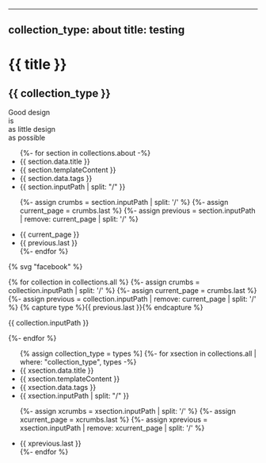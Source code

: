  ---
 collection_type: about
 title: testing
 ---
 
 # {{ title }}
 
 ## {{ collection_type }}
 
 <div class="justify-center items-center">
    <div>
      <span class="text-change">Good design</span><br/>
      <span class="change">is<br/>as little design<br/>as possible</span><br/>
      <span x-data="{message:'🤖 Hello World 🤓'}" x-text="message"></span>
    </div>
  </div>
  
<ul>
  {%- for section in collections.about -%}
  <li>{{ section.data.title }}</li>
  <li>{{ section.templateContent }}</li>
  <li>{{ section.data.tags }}</li>
  <li>{{ section.inputPath | split: "/" }}</li>

  {%- assign crumbs = section.inputPath | split: '/' %}
  {%- assign current_page = crumbs.last %}
  {%- assign previous = section.inputPath | remove: current_page | split: '/' %}
  <li>{{ current_page }}</li>
  <li>{{ previous.last }}</li>
  {%- endfor %}
</ul>


{% svg "facebook" %}

{% for collection in collections.all %}
{%- assign crumbs = collection.inputPath | split: '/' %}
  {%- assign current_page = crumbs.last %}
  {%- assign previous = collection.inputPath | remove: current_page | split: '/' %}
  {% capture type %}{{ previous.last }}{% endcapture %}
<p>{{ collection.inputPath }}</p>
{%- endfor %}


<ul>
  {% assign collection_type = types %]
  {%- for xsection in collections.all | where: "collection_type", types -%}
  <li>{{ xsection.data.title }}</li>
  <li>{{ xsection.templateContent }}</li>
  <li>{{ xsection.data.tags }}</li>
  <li>{{ xsection.inputPath | split: "/" }}</li>

  {%- assign xcrumbs = xsection.inputPath | split: '/' %}
  {%- assign xcurrent_page = xcrumbs.last %}
  {%- assign xprevious = xsection.inputPath | remove: xcurrent_page | split: '/' %}
  <li>{{ xprevious.last }}</li>
  {%- endfor %}
</ul>

